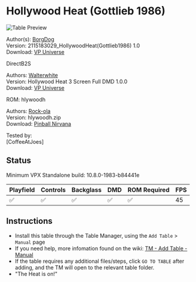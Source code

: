 # Hollywood Heat (Gottlieb 1986)

![Table Preview](../../images/vpx-hollywoodheat.jpg)

Author(s): [BorgDog](https://vpuniverse.com/profile/5088-borgdog/)  
Version:  2115183029_HollywoodHeat(Gottlieb1986) 1.0  
Download:  [VP Universe](https://vpuniverse.com/files/file/6299-hollywood-heat-gottlieb-1986/)

DirectB2S

Authors: [Walterwhite](https://vpuniverse.com/profile/17464-walterwhite/)  
Version: Hollywood Heat 3 Screen Full DMD 1.0.0  
Download: [VP Universe](https://vpuniverse.com/files/file/11052-hollywood-heat-3-screen-full-dmd/)

ROM: hlywoodh

Authors: [Rock-ola](https://pinballnirvana.com/forums/members/rock-ola.1/)  
Version: hlywoodh.zip  
Download: [Pinball Nirvana](https://pinballnirvana.com/forums/resources/hlywoodh.1942/)

Tested by:  
[CoffeeAtJoes]

## Status 

Minimum VPX Standalone build: 10.8.0-1983-b84441e

| Playfield | Controls | Backglass | DMD | ROM Required | FPS | 
|-----------|----------|-----------|-----|--------------|-----|
| :white_check_mark: | :white_check_mark: | :white_check_mark: | :white_check_mark: | :white_check_mark: | 45 |

## Instructions

- Install this table through the Table Manager, using the `Add Table` > `Manual` page
- If you need help, more infomation found on the wiki: [TM - Add Table - Manual](https://github.com/LegendsUnchained/vpx-standalone-alp4k/wiki/%5B04%5D-%F0%9F%A7%A1-TM-%E2%80%90-Other-Features#add-table---manual)
- If the table requires any additional files/steps, click `GO TO TABLE` after adding, and the TM will open to the relevant table folder.
- "The Heat is on!"

